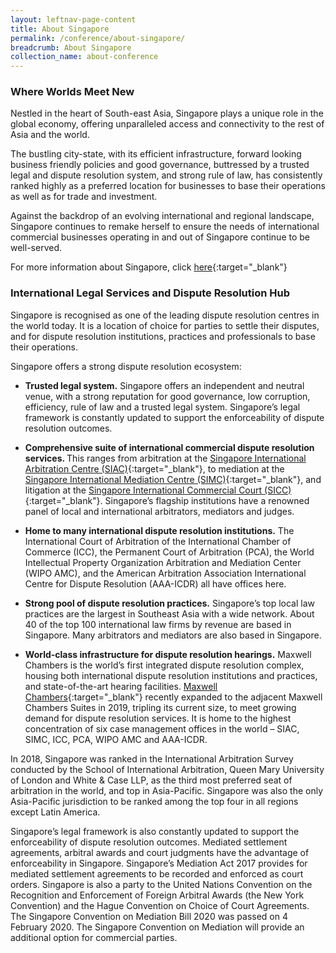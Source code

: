 ```yaml
---
layout: leftnav-page-content
title: About Singapore
permalink: /conference/about-singapore/
breadcrumb: About Singapore
collection_name: about-conference
---
```


### **Where Worlds Meet** New

Nestled in the heart of South-east Asia, Singapore plays a unique role in the global economy, offering unparalleled access and connectivity to the rest of Asia and the world.

The bustling city-state, with its efficient infrastructure, forward looking business friendly policies and good governance, buttressed by a trusted legal and dispute resolution system, and strong rule of law, has consistently ranked highly as a preferred location for businesses to base their operations as well as for trade and investment.

Against the backdrop of an evolving international and regional landscape, Singapore continues to remake herself to ensure the needs of international commercial businesses operating in and out of Singapore continue to be well-served.

For more information about Singapore, click [here](http://www.visitsingapore.com/en/){:target="_blank"}

### **International Legal Services and Dispute Resolution Hub**

Singapore is recognised as one of the leading dispute resolution centres in the world today. It is a location of choice for parties to settle their disputes, and for dispute resolution institutions, practices and professionals to base their operations.

Singapore offers a strong dispute resolution ecosystem:

* <b>Trusted legal system.</b> Singapore offers an independent and neutral venue, with a strong reputation for good governance, low corruption, efficiency, rule of law and a trusted legal system. Singapore’s legal framework is constantly updated to support the enforceability of dispute resolution outcomes.

* <b>Comprehensive suite of international commercial dispute resolution services. </b> This ranges from arbitration at the [Singapore International Arbitration Centre (SIAC)](http://www.siac.org.sg/){:target="_blank"}, to mediation at the [Singapore International Mediation Centre (SIMC)](http://simc.com.sg/){:target="_blank"}, and litigation at the [Singapore International Commercial Court (SICC)](https://www.sicc.gov.sg/){:target="_blank"}. Singapore’s flagship institutions have a renowned panel of local and international arbitrators, mediators and judges.

* <b>Home to many international dispute resolution institutions.</b> The International Court of Arbitration of the International Chamber of Commerce (ICC), the Permanent Court of Arbitration (PCA), the World Intellectual Property Organization Arbitration and Mediation Center (WIPO AMC), and the American Arbitration Association International Centre for Dispute Resolution (AAA-ICDR) all have offices here.

* <b>Strong pool of dispute resolution practices.</b> Singapore’s top local law practices are the largest in Southeast Asia with a wide network. About 40 of the top 100 international law firms by revenue are based in Singapore. Many arbitrators and mediators are also based in Singapore.

* <b>World-class infrastructure for dispute resolution hearings.</b> Maxwell Chambers is the world’s first integrated dispute resolution complex, housing both international dispute resolution institutions and practices, and state-of-the-art hearing facilities. [Maxwell Chambers](https://www.maxwellchambers.com/){:target="_blank"} recently expanded to the adjacent Maxwell Chambers Suites in 2019, tripling its current size, to meet growing demand for dispute resolution services. It is home to the highest concentration of six case management offices in the world – SIAC, SIMC, ICC, PCA, WIPO AMC and AAA-ICDR.


In 2018, Singapore was ranked in the International Arbitration Survey conducted by the School of International Arbitration, Queen Mary University of London and White & Case LLP, as the third most preferred seat of arbitration in the world, and top in Asia-Pacific. Singapore was also the only Asia-Pacific jurisdiction to be ranked among the top four in all regions except Latin America. 

Singapore’s legal framework is also constantly updated to support the enforceability of dispute resolution outcomes. Mediated settlement agreements, arbitral awards and court judgments have the advantage of enforceability in Singapore. Singapore’s Mediation Act 2017 provides for mediated settlement agreements to be recorded and enforced as court orders. Singapore is also a party to the United Nations Convention on the Recognition and Enforcement of Foreign Arbitral Awards (the New York Convention) and the Hague Convention on Choice of Court Agreements. The Singapore Convention on Mediation Bill 2020 was passed on 4 February 2020. The Singapore Convention on Mediation will provide an additional option for commercial parties.
